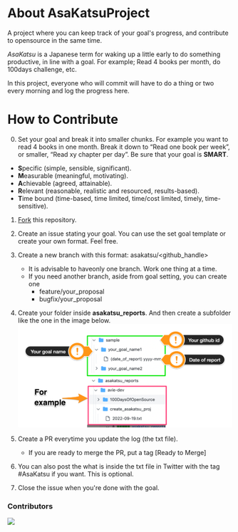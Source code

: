 # About AsaKatsuProject
A project where you can keep track of your goal's progress, and contribute to opensource in the same time.

*AsaKatsu* is a Japanese term for waking up a little early to do something productive, in line with a goal.
For example; Read 4 books per month, do 100days challenge, etc.

In this project, everyone who will commit will have to do a thing or two every morning and log the progress here.

# How to Contribute
0. Set your goal and break it into smaller chunks.
For example you want to read 4 books in one month. Break it down to “Read one book per week”, or smaller, “Read xy chapter per day”.
Be sure that your goal is **SMART**.
- **S**pecific (simple, sensible, significant).
- **M**easurable (meaningful, motivating).
- **A**chievable (agreed, attainable).
- **R**elevant (reasonable, realistic and resourced, results-based).
- **T**ime bound (time-based, time limited, time/cost limited, timely, time-sensitive).

1. [Fork](https://github.com/avie-dev/AsaKatsuProject/fork) this repository.
2. Create an issue stating your goal. You can use the set goal template or create your own format. Feel free.
3. Create a new branch with this format: asakatsu/<github_handle>
   - It is advisable to haveonly  one branch. Work one thing at a time.
   - If you need another branch, aside from goal setting, you can create one
      - feature/your_proposal
      - bugfix/your_proposal

4. Create your folder inside **asakatsu_reports**. And then create a subfolder like the one in the image below.
![](images/dir_explanation.png?raw=true)

5. Create a PR everytime you update the log (the txt file). 
   - If you are ready to merge the PR, put a tag [Ready to Merge]   
6. You can also post the what is inside the txt file in Twitter with the tag #AsaKatsu if you want. This is optional.
7. Close the issue when you're done with the goal.


### Contributors
<a href="https://github.com/avie-dev/AsaKatsuProject/graphs/contributors">
  <img src="https://contrib.rocks/image?repo=avie-dev/AsaKatsuProject" />
</a>

